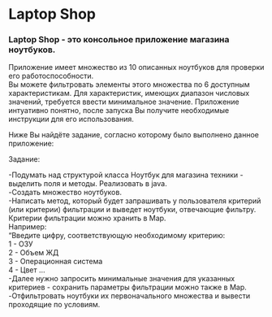 # Laptop Shop
### Laptop Shop - это консольное приложение магазина ноутбуков. 
Приложение имеет множество из 10 описанных ноутбуков для проверки его работоспособности.  
Вы можете фильтровать элементы этого множества по 6 доступным характеристикам.
Для характеристик, имеющих диапазон числовых значений, требуется ввести минимальное значение.
Приложение интуативно понятно, после запуска Вы получите необходимые инструкции для его использования.

Ниже Вы найдёте задание, согласно которому было выполнено данное приложение:

Задание:

-Подумать над структурой класса Ноутбук для магазина техники - выделить поля и
методы. Реализовать в java.   
-Создать множество ноутбуков.   
-Написать метод, который будет запрашивать у пользователя критерий (или критерии)
фильтрации и выведет ноутбуки, отвечающие фильтру. Критерии фильтрации можно
хранить в Map.   
Например:  
“Введите цифру, соответствующую необходимому критерию:   
1 - ОЗУ  
2 - Объем ЖД  
3 - Операционная система  
4 - Цвет …  
-Далее нужно запросить минимальные значения для указанных критериев - сохранить
параметры фильтрации можно также в Map.  
-Отфильтровать ноутбуки их первоначального множества и вывести проходящие по
условиям.
